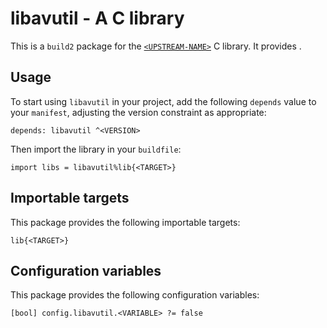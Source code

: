# libavutil - A C library

This is a `build2` package for the [`<UPSTREAM-NAME>`](https://<UPSTREAM-URL>)
C library. It provides <SUMMARY-OF-FUNCTIONALITY>.


## Usage

To start using `libavutil` in your project, add the following `depends`
value to your `manifest`, adjusting the version constraint as appropriate:

```
depends: libavutil ^<VERSION>
```

Then import the library in your `buildfile`:

```
import libs = libavutil%lib{<TARGET>}
```


## Importable targets

This package provides the following importable targets:

```
lib{<TARGET>}
```

<DESCRIPTION-OF-IMPORTABLE-TARGETS>


## Configuration variables

This package provides the following configuration variables:

```
[bool] config.libavutil.<VARIABLE> ?= false
```

<DESCRIPTION-OF-CONFIG-VARIABLES>
